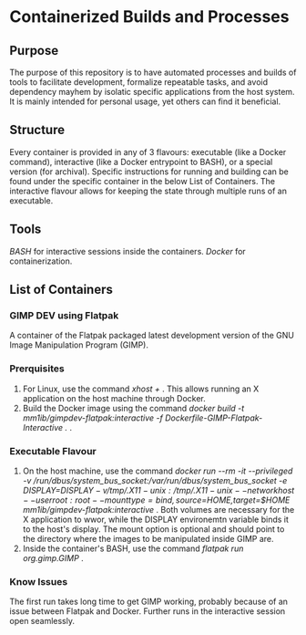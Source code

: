 # Containerized Builds and Processes

## Purpose

The purpose of this repository is to have automated processes and builds of tools to facilitate development, formalize repeatable tasks, and avoid dependency mayhem by isolatic specific applications from the host system. It is mainly intended for personal usage, yet others can find it beneficial.

## Structure

Every container is provided in any of 3 flavours: executable (like a Docker command), interactive (like a Docker entrypoint to BASH), or a special version (for archival). Specific instructions for running and building can be found under the specific container in the below List of Containers. The interactive flavour allows for keeping the state through multiple runs of an executable.

## Tools

_BASH_ for interactive sessions inside the containers.
_Docker_ for containerization.

## List of Containers

### GIMP DEV using Flatpak
A container of the Flatpak packaged latest development version of the GNU Image Manipulation Program (GIMP).
### Prerquisites
1. For Linux, use the command _xhost +_ . This allows running an X application on the host machine through Docker.
1. Build the Docker image using the command _docker build -t mm1ib/gimpdev-flatpak:interactive -f Dockerfile-GIMP-Flatpak-Interactive ._ .
### Executable Flavour
1. On the host machine, use the command _docker run --rm -it --privileged -v /run/dbus/system_bus_socket:/var/run/dbus/system_bus_socket -e DISPLAY=${DISPLAY} -v /tmp/.X11-unix:/tmp/.X11-unix --network host  --user root:root --mount type=bind,source=$HOME,target=$HOME mm1ib/gimpdev-flatpak:interactive_ . Both volumes are necessary for the X application to wwor, while the DISPLAY environemtn variable binds it to the host's display. The mount option is optional and should point to the directory where the images to be manipulated inside GIMP are.
1. Inside the container's BASH, use the command _flatpak run org.gimp.GIMP_ .
### Know Issues
The first run takes long time to get GIMP working, probably because of an issue between Flatpak and Docker. Further runs in the interactive session open seamlessly.
